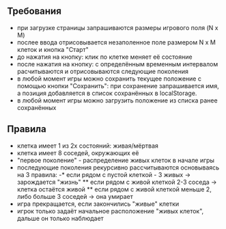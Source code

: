 ## Требования
* при загрузке страницы запрашиваются размеры игрового поля (N x M)
* послее ввода отрисовывается незаполенное поле размером N x M клеток и кнопка "Старт"
* до нажатия на кнопку: клик по клетке меняет её состояние
* после нажатия на кнопку: с определённым временным интервалом расчитываются и отрисовываются следующие поколения 
* в любой момент игры можно сохранить текущее положение с помощью кнопки "Сохранить": при сохранение запрашивается имя, а позиция добавляется в список сохранённых в localStorage.
* в любой момент игры можно загрузить положение из списка ранее сохранённых

## Правила
* клетка имеет 1 из 2х состояний: живая/мёртвая
* клетка имеет 8 соседей, окружающих её
* "первое поколение" - распределение живых клеток в начале игры
* последующие поколения рекурсивно рассчитываются основываясь на 3 правила:
-* если рядом с пустой клеткой - 3 живых -> зарождается "жизнь"
** если рядом с живой клеткой 2-3 соседа -> клетка остаётся живой
** если рядом с живой клеткой меньше 2, либо больше 3 соседей -> она умирает
* игра прекращается, если закончились "живые" клетки
* игрок только задаёт начальное расположение "живых клеток", дальше он только наблюдает
